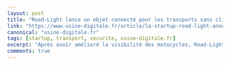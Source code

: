 ```yaml
---
layout: post
title: "Road-Light lance un objet connecté pour les transports sans clignotants"
link: "https://www.usine-digitale.fr/article/la-startup-road-light-annonce-un-equipement-dotant-de-feux-clignotants-les-moyens-de-transports-qui-en-sont-depourvus.N832325"
canonical: "usine-digitale.fr"
tags: [startup, transport, securite, usine-digitale.fr]
excerpt: "Après avoir amélioré la visibilité des motocycles, Road-Light relève un nouveau défi et lancera dans le courant de l'été un dispositif pour les moyens de transports, vélos, trottinettes... qui fera office de feux clignotants et de positions."
comments: true
---
```

